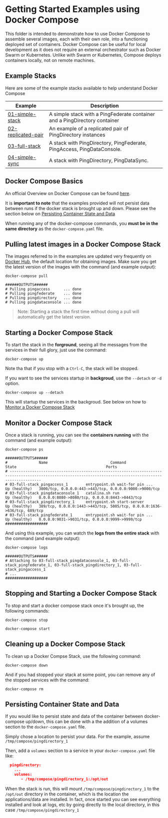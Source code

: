 # Getting Started Examples using Docker Compose
This folder is intended to demonstrate how to use Docker Compose to assemble several images, each with their own role, into a functioning deployed set of containers. Docker Compose can be useful for local development as it does not require an external orchestrator such as Docker Swarm or Kubernetes. Unlike with Swarm or Kubernetes, Compose deploys containers locally, not on remote machines.

## Example Stacks
Here are some of the example stacks available to help understand Docker Compose

| Example                   | Description                                         |
|---------------------------|-----------------------------------------------------|
| [01-simple-stack](01-simple-stack/REDAME.md)           | A simple stack with a PingFederate container and a PingDirectory container | 
| [02-replicated-pair](02-replicated-pair/README.md)     | An example of a replicated pair of PingDirectory instances |
| [03-full-stack](03-full-stack/README.md)               | A stack with PingDirectory, PingFederate, PingAccess, PingDataConsole. |
| [04-simple-sync](04-simple-sync/README.md)             | A stack with PingDirectory, PingDataSync. |

## Docker Compose Basics
An official Overview on Docker Compose can be found [here](https://docs.docker.com/compose/overview/).

It is **important to note** that the examples provided will not persist data between runs if the docker stack
is brought up and down.  Please see the section below on [Persisting Container State and Data](#persisting-container-state-and-data)

When running any of the docker-compose commands, you **must be in the same directory** as the `docker-compose.yaml`
file.


## Pulling latest images in a Docker Compose Stack
The images referred to in the examples are updated very frequently on 
[Docker Hub](https://hub.docker.com/u/pingidentity),
the default location for obtaining images.  Make sure you get the latest version of the images with the command (and example output):

```
docker-compose pull

######OUTPUTS######
# Pulling pingaccess      ... done
# Pulling pingfederate    ... done
# Pulling pingdirectory   ... done
# Pulling pingdataconsole ... done
```

> Note: Starting a stack the first time without doing a pull will automatically
get the latest version.

## Starting a Docker Compose Stack
To start the stack in the **forground**, seeing all the messages from the services in their full glory, just use the command:

  `docker-compose up`

Note tha that if you stop with a `Ctrl-C`, the stack will be stopped.

If you want to see the services startup in **backgroud**, use the `--detach` or `-d` option.

  `docker-compose up --detach`


This will startup the services in the backgroud.  See below on how to [Monitor a Docker Compose Stack](#monitor-a-docker-compose-stack)

## Monitor a Docker Compose Stack
Once a stack is running, you can see the **containers running** with the command (and example output):

```
docker-compose ps

######OUTPUTS######
#              Name                            Command                  State                                        Ports
# ----------------------------------------------------------------------------------------------------------------------------------------------------------
# 03-full-stack_pingaccess_1        entrypoint.sh wait-for pin ...   Up (healthy)   3000/tcp, 0.0.0.0:443->443/tcp, 0.0.0.0:9000->9000/tcp
# 03-full-stack_pingdataconsole_1   catalina.sh run                  Up (healthy)   0.0.0.0:8080->8080/tcp, 0.0.0.0:8443->8443/tcp
# 03-full-stack_pingdirectory_1     entrypoint.sh start-server       Up (healthy)   389/tcp, 0.0.0.0:1443->443/tcp, 5005/tcp, 0.0.0.0:1636->636/tcp, 689/tcp
# 03-full-stack_pingfederate_1      entrypoint.sh wait-for pin ...   Up (healthy)   0.0.0.0:9031->9031/tcp, 0.0.0.0:9999->9999/tcp
###################
```

And using this example, you can watch the **logs from the entire stack** with the command (and example output):

```
docker-compose logs

######OUTPUTS######
# Attaching to 03-full-stack_pingdataconsole_1, 03-full-stack_pingfederate_1, 03-full-stack_pingdirectory_1, 03-full-stack_pingaccess_1
# ...
###################
```

## Stopping and Starting a Docker Compose Stack
To stop and start a docker compose stack once it's brought up, the following commands:

  `docker-compose stop`

  `docker-compose start`

## Cleaning up a Docker Compose Stack
To clean up a Docker Compse Stack, use the following command:

  `docker-compose down`

And if you had stopped your stack at some point, you can remove any of the stopped services with the command:

  `docker-compose rm`

## Persisting Container State and Data
If you would like to persist state and data of the container between docker-compose up/down, 
this can be done with a the addition of a volumes section to the `docker-compose.yaml` file.

Simply chose a location to persist your data.  For the example, assume `/tmp/compose/pingdirectory_1`

Then, add a `volumes` section to a service in your `docker-compose.yaml` file like:

```json
  pingdirectory:
    ...
    volumes:
       - /tmp/compose/pingdirectory_1:/opt/out
```

When the stack is run, this will mount `/tmp/compose/pingdirectory_1` to the `/opt/out` directory
in the container, which is the location the applications/data are installed.  In fact, once started
you can see everything installed and look at logs, etc by going directly to the local directory, in 
this case `/tmp/compose/pingdirectory_1`
